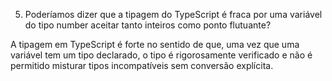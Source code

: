5. Poderíamos dizer que a tipagem do TypeScript é fraca por uma variável do tipo number aceitar tanto inteiros como ponto flutuante?

A tipagem em TypeScript é forte no sentido de que, uma vez que uma variável tem um tipo declarado, 
o tipo é rigorosamente verificado e não é permitido misturar tipos incompatíveis sem conversão explícita.

